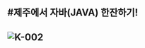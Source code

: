 #제주에서 자바(JAVA) 한잔하기!
---------------------------- 
![K-002](https://user-images.githubusercontent.com/52457180/61193203-d8bce580-a6f4-11e9-8885-99cd29779346.png)
----------------------------
